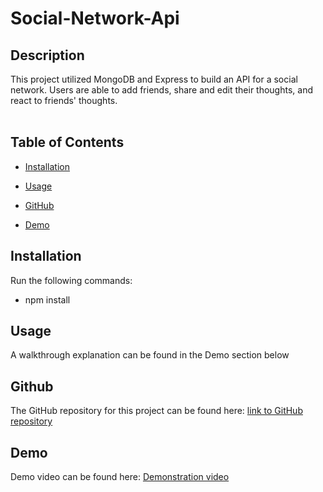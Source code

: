 # Social-Network-Api

## Description

This project utilized MongoDB and Express to build an API for a social network. Users are able to add friends, share and edit their thoughts, and react to friends' thoughts. <br>
<br>

## Table of Contents

- [Installation](#installation)

- [Usage](#usage)

- [GitHub](#github)

- [Demo](#demo)

## Installation

Run the following commands:

- npm install

## Usage

A walkthrough explanation can be found in the Demo section below

## Github

The GitHub repository for this project can be found here: [link to GitHub repository](https://github.com/Okapikid/Social-Network-Api)

## Demo

Demo video can be found here: [Demonstration video](https://drive.google.com/file/d/1Pxxjrc6xHeiDmkylqzPA4K146rBZTrrY/view?usp=sharing)
